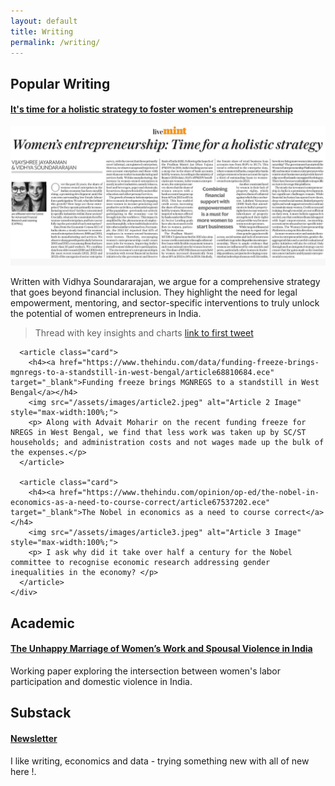 ```yaml
---
layout: default
title: Writing
permalink: /writing/
---
```


<div class="container">

  <!-- Popular Writing -->
  <section class="section">
    <h2>Popular Writing</h2>
    <div class="card-grid">
    <article class="card">
  <h4><a href="https://www.livemint.com/opinion/online-views/women-entrepreneurship-empowerment-labour-force-participation-economic-census-mudra-yojana-pmjdy-businesswomen-11753091186409.html" target="_blank">  It's time for a holistic strategy to foster women's entrepreneurship </a></h4>
  <img src="/assets/images/article1.jpeg" alt="Article 1 Image" style="max-width:100%;">
  <p>Written with Vidhya Soundararajan, we argue for a comprehensive strategy that goes beyond financial inclusion. They highlight the need for legal empowerment, mentoring, and sector-specific interventions to truly unlock the potential of women entrepreneurs in India.</p>
  
  <!-- Twitter Thread Embed -->
  <blockquote class="twitter-tweet">
    <p lang="en" dir="ltr">Thread with key insights and charts <a href="https://x.com/Vijayshreeeee/status/1947974590334152807">link to first tweet</a></p>
  </blockquote> 
  <script async src="https://platform.twitter.com/widgets.js" charset="utf-8"></script>
</article>

      <article class="card">
        <h4><a href="https://www.thehindu.com/data/funding-freeze-brings-mgnregs-to-a-standstill-in-west-bengal/article68810684.ece" target="_blank">Funding freeze brings MGNREGS to a standstill in West Bengal</a></h4>
        <img src="/assets/images/article2.jpeg" alt="Article 2 Image" style="max-width:100%;">
        <p> Along with Advait Moharir on the recent funding freeze for NREGS in West Bengal, we find that less work was taken up by SC/ST households; and administration costs and not wages made up the bulk of the expenses.</p>
      </article>

      <article class="card">
        <h4><a href="https://www.thehindu.com/opinion/op-ed/the-nobel-in-economics-as-a-need-to-course-correct/article67537202.ece" target="_blank">The Nobel in economics as a need to course correct</a></h4>
        <img src="/assets/images/article3.jpeg" alt="Article 3 Image" style="max-width:100%;">
        <p> I ask why did it take over half a century for the Nobel committee to recognise economic research addressing gender inequalities in the economy? </p>
      </article>
    </div>
  </section>

  <!-- Academic -->
  <section class="section">
    <h2>Academic</h2>
    <div class="card-grid">
      <article class="card">
        <h4><a href="https://azimpremjiuniversity.edu.in/publications/2023/cse-working-paper-series/the-unhappy-marriage-of-womens-work-and-spousal-violence-in-india" target="_blank">
        The Unhappy Marriage of Women’s Work and Spousal Violence in India</a></h4>
        <p>Working paper exploring the intersection between women's labor participation and domestic violence in India.</p>
      </article>
    </div>
  </section>

  <!-- Substack -->
  <section class="section">
    <h2>Substack</h2>
    <div class="card-grid">
      <article class="card">
        <h4><a href="https://substack.com/@vijayshreejayaraman" target="_blank">Newsletter</a></h4>
        <p>I like writing, economics and data - trying something new with all of new here !.</p>
      </article>
    </div>
  </section>

</div>
